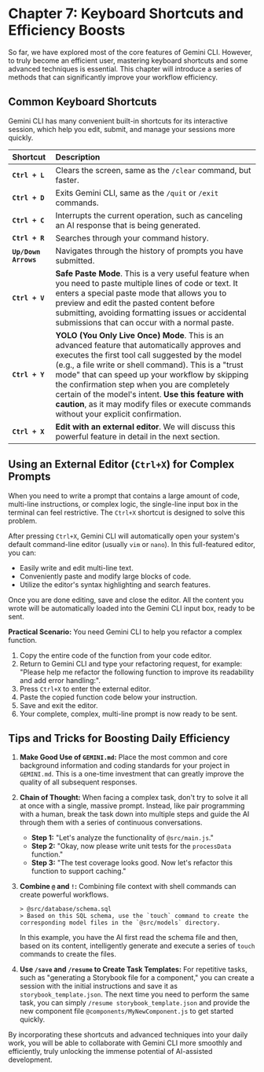 # Chapter 7: Keyboard Shortcuts and Efficiency Boosts

So far, we have explored most of the core features of Gemini CLI. However, to truly become an efficient user, mastering keyboard shortcuts and some advanced techniques is essential. This chapter will introduce a series of methods that can significantly improve your workflow efficiency.

## Common Keyboard Shortcuts

Gemini CLI has many convenient built-in shortcuts for its interactive session, which help you edit, submit, and manage your sessions more quickly.

| Shortcut | Description |
| :--- | :--- |
| **`Ctrl + L`** | Clears the screen, same as the `/clear` command, but faster. |
| **`Ctrl + D`** | Exits Gemini CLI, same as the `/quit` or `/exit` commands. |
| **`Ctrl + C`** | Interrupts the current operation, such as canceling an AI response that is being generated. |
| **`Ctrl + R`** | Searches through your command history. |
| **`Up/Down Arrows`** | Navigates through the history of prompts you have submitted. |
| **`Ctrl + V`** | **Safe Paste Mode**. This is a very useful feature when you need to paste multiple lines of code or text. It enters a special paste mode that allows you to preview and edit the pasted content before submitting, avoiding formatting issues or accidental submissions that can occur with a normal paste. |
| **`Ctrl + Y`** | **YOLO (You Only Live Once) Mode**. This is an advanced feature that automatically approves and executes the first tool call suggested by the model (e.g., a file write or shell command). This is a "trust mode" that can speed up your workflow by skipping the confirmation step when you are completely certain of the model's intent. **Use this feature with caution**, as it may modify files or execute commands without your explicit confirmation. |
| **`Ctrl + X`** | **Edit with an external editor**. We will discuss this powerful feature in detail in the next section. |

## Using an External Editor (`Ctrl+X`) for Complex Prompts

When you need to write a prompt that contains a large amount of code, multi-line instructions, or complex logic, the single-line input box in the terminal can feel restrictive. The `Ctrl+X` shortcut is designed to solve this problem.

After pressing `Ctrl+X`, Gemini CLI will automatically open your system's default command-line editor (usually `vim` or `nano`). In this full-featured editor, you can:
*   Easily write and edit multi-line text.
*   Conveniently paste and modify large blocks of code.
*   Utilize the editor's syntax highlighting and search features.

Once you are done editing, save and close the editor. All the content you wrote will be automatically loaded into the Gemini CLI input box, ready to be sent.

**Practical Scenario:**
You need Gemini CLI to help you refactor a complex function.
1.  Copy the entire code of the function from your code editor.
2.  Return to Gemini CLI and type your refactoring request, for example: "Please help me refactor the following function to improve its readability and add error handling:".
3.  Press `Ctrl+X` to enter the external editor.
4.  Paste the copied function code below your instruction.
5.  Save and exit the editor.
6.  Your complete, complex, multi-line prompt is now ready to be sent.

## Tips and Tricks for Boosting Daily Efficiency

1.  **Make Good Use of `GEMINI.md`:** Place the most common and core background information and coding standards for your project in `GEMINI.md`. This is a one-time investment that can greatly improve the quality of all subsequent responses.

2.  **Chain of Thought:** When facing a complex task, don't try to solve it all at once with a single, massive prompt. Instead, like pair programming with a human, break the task down into multiple steps and guide the AI through them with a series of continuous conversations.
    *   **Step 1:** "Let's analyze the functionality of `@src/main.js`."
    *   **Step 2:** "Okay, now please write unit tests for the `processData` function."
    *   **Step 3:** "The test coverage looks good. Now let's refactor this function to support caching."

3.  **Combine `@` and `!`:** Combining file context with shell commands can create powerful workflows.
    ```
    > @src/database/schema.sql
    > Based on this SQL schema, use the `touch` command to create the corresponding model files in the `@src/models` directory.
    ```
    In this example, you have the AI first read the schema file and then, based on its content, intelligently generate and execute a series of `touch` commands to create the files.

4.  **Use `/save` and `/resume` to Create Task Templates:** For repetitive tasks, such as "generating a Storybook file for a component," you can create a session with the initial instructions and save it as `storybook_template.json`. The next time you need to perform the same task, you can simply `/resume storybook_template.json` and provide the new component file `@components/MyNewComponent.js` to get started quickly.

By incorporating these shortcuts and advanced techniques into your daily work, you will be able to collaborate with Gemini CLI more smoothly and efficiently, truly unlocking the immense potential of AI-assisted development.
